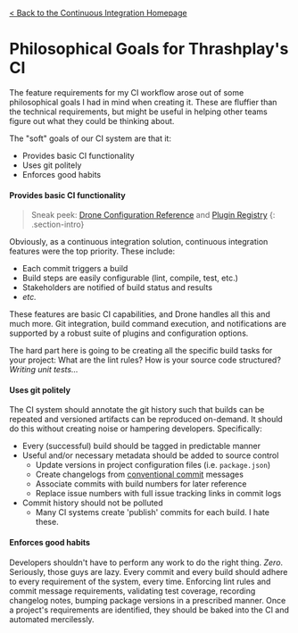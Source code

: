 [< Back to the Continuous Integration Homepage](./index)

# Philosophical Goals for Thrashplay's CI

The feature requirements for my CI workflow arose out of some philosophical 
goals I had in mind when creating it. These are fluffier than the technical 
requirements, but might be useful in helping other teams figure out what they
could be thinking about.

The "soft" goals of our CI system are that it:
- Provides basic CI functionality
- Uses git politely
- Enforces good habits

#### Provides basic CI functionality
> Sneak peek: [Drone Configuration Reference](https://docker-runner.docs.drone.io/configuration/)
> and [Plugin Registry](http://plugins.drone.io/)
{: .section-intro}

Obviously, as a continuous integration solution, continuous integration features
were the top priority. These include:

- Each commit triggers a build
- Build steps are easily configurable (lint, compile, test, etc.)
- Stakeholders are notified of build status and results 
- *etc.*

These features are basic CI capabilities, and Drone handles all this
and much more. Git integration, build command execution, and notifications are 
supported by a robust suite of plugins and configuration options. 

The hard part here is going to be creating all the specific build tasks for your 
project: What are the lint rules? How is your source code structured? *Writing unit
tests...*

#### Uses git politely
The CI system should annotate the git history such that builds can be repeated 
and versioned artifacts can be reproduced on-demand. It should do this without creating
noise or hampering developers. Specifically:

- Every (successful) build should be tagged in predictable manner
- Useful and/or necessary metadata should be added to source control
   - Update versions in project configuration files (i.e. `package.json`)
   - Create changelogs from [conventional commit](https://www.conventionalcommits.org/en/v1.0.0/) messages
   - Associate commits with build numbers for later reference
   - Replace issue numbers with full issue tracking links in commit logs
- Commit history should not be polluted
   - Many CI systems create 'publish' commits for each build. I hate these.

#### Enforces good habits
Developers shouldn't have to perform any work to do the right thing. *Zero*. 
Seriously, those guys are lazy. Every commit and every build should adhere to
every requirement of the system, every time. Enforcing lint rules and commit
message requirements, validating test coverage, recording changelog notes,
bumping package versions in a prescribed manner. Once a project's requirements 
are identified, they should be baked into the CI and automated mercilessly.


